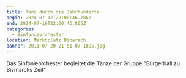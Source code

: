 ```yaml
---
title: Tanz durch die Jahrhunderte
begin: 2024-07-17T20:00:46.786Z
end: 2024-07-16T22:00:46.805Z
categories:
  - Sinfonieorchester
location: Marktplatz Biberach
banner: 2011-07-20-21-51-07-1895.jpg
---
```

Das Sinfonieorchester begleitet die Tänze der Gruppe "Bürgerball zu Bismarcks Zeit"
